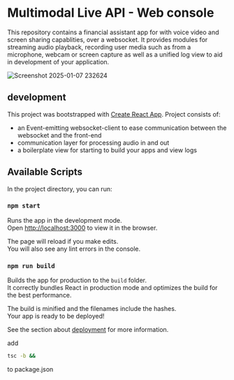# Multimodal Live API - Web console

This repository contains a financial assistant app for with voice video and screen sharing capablities, over a websocket. It provides modules for streaming audio playback, recording user media such as from a microphone, webcam or screen capture as well as a unified log view to aid in development of your application.

![Screenshot 2025-01-07 232624](https://github.com/user-attachments/assets/0b18134d-61c7-46fc-99f4-e97d9b4af434)

## development

This project was bootstrapped with [Create React App](https://github.com/facebook/create-react-app).
Project consists of:

- an Event-emitting websocket-client to ease communication between the websocket and the front-end
- communication layer for processing audio in and out
- a boilerplate view for starting to build your apps and view logs

## Available Scripts

In the project directory, you can run:

### `npm start`

Runs the app in the development mode.\
Open [http://localhost:3000](http://localhost:3000) to view it in the browser.

The page will reload if you make edits.\
You will also see any lint errors in the console.

### `npm run build`

Builds the app for production to the `build` folder.\
It correctly bundles React in production mode and optimizes the build for the best performance.

The build is minified and the filenames include the hashes.\
Your app is ready to be deployed!

See the section about [deployment](https://facebook.github.io/create-react-app/docs/deployment) for more information.

add

```bash
tsc -b &&
```

to package.json
